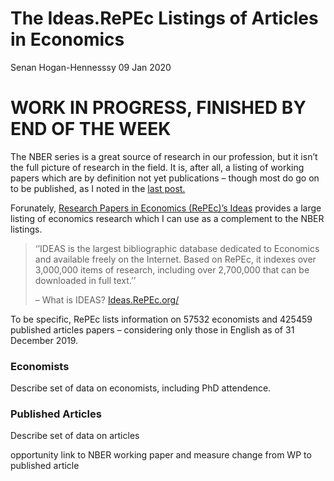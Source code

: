 The Ideas.RePEc Listings of Articles in Economics
================
Senan Hogan-Hennesssy
09 Jan 2020

# WORK IN PROGRESS, FINISHED BY END OF THE WEEK

The NBER series is a great source of research in our profession, but it
isn’t the full picture of research in the field. It is, after all, a
listing of working papers which are by definition not yet publications –
though most do go on to be published, as I noted in the [last
post.](http://htmlpreview.github.io/?https://github.com/shoganhennessy/Econ_text_data/blob/master/Blog_post_exploration/1_NBER_working_papers.html)

Forunately, [Research Papers in Economics (RePEc)’s
Ideas](https://ideas.repec.org/) provides a large listing of economics
research which I can use as a complement to the NBER listings.

> ‘’IDEAS is the largest bibliographic database dedicated to Economics
> and available freely on the Internet. Based on RePEc, it indexes over
> 3,000,000 items of research, including over 2,700,000 that can be
> downloaded in full text.’’
> 
> – What is IDEAS? [Ideas.RePEc.org/](https://ideas.repec.org/)

To be specific, RePEc lists information on 57532 economists and 425459
published articles papers – considering only those in English as of 31
December 2019.

### Economists

Describe set of data on economists, including PhD attendence.

### Published Articles

Describe set of data on articles

opportunity link to NBER working paper and measure change from WP to
published article
